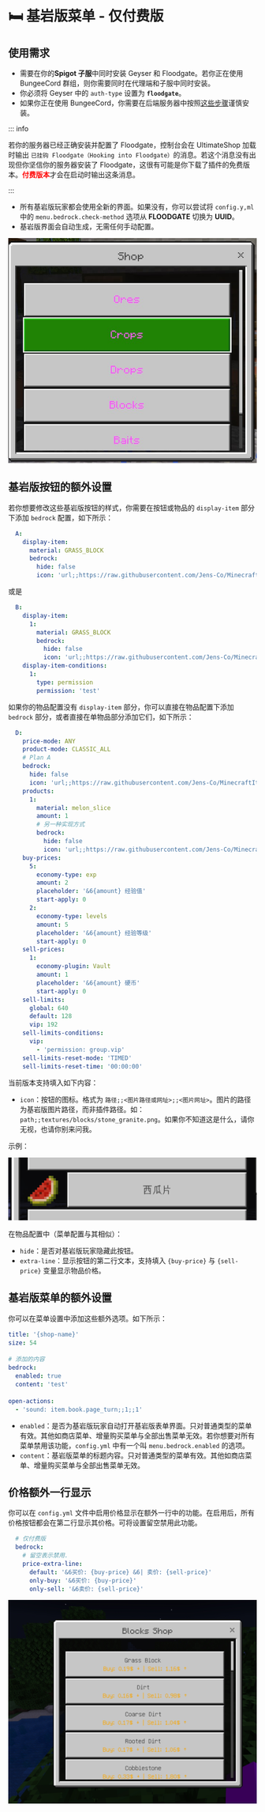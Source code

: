 # 🛏️ 基岩版菜单 - 仅付费版

## 使用需求

* 需要在你的**Spigot 子服**中同时安装 Geyser 和 Floodgate。若你正在使用 BungeeCord 群组，则你需要同时在代理端和子服中同时安装。
* 你必须将 Geyser 中的 `auth-type` 设置为 **`floodgate`**。
* 如果你正在使用 BungeeCord，你需要在后端服务器中按照[这些步骤](https://wiki.geysermc.org/floodgate/setup/)谨慎安装。

::: info

若你的服务器已经正确安装并配置了 Floodgate，控制台会在 UltimateShop 加载时输出 `已挂钩 Floodgate（Hooking into Floodgate）`的消息。若这个消息没有出现但你坚信你的服务器安装了 Floodgate，这很有可能是你下载了插件的免费版本。<font color="red">**付费版本**</font>才会在启动时输出这条消息。

:::

* 所有基岩版玩家都会使用全新的界面。如果没有，你可以尝试将 `config.y,ml` 中的 `menu.bedrock.check-method` 选项从 **FLOODGATE** 切换为 **UUID**。
* 基岩版界面会自动生成，无需任何手动配置。

![](images/image.png)

## 基岩版按钮的额外设置

若你想要修改这些基岩版按钮的样式，你需要在按钮或物品的 `display-item` 部分下添加 `bedrock` 配置，如下所示：

``` YAML
  A:
    display-item:
      material: GRASS_BLOCK
      bedrock:
        hide: false
        icon: 'url;;https://raw.githubusercontent.com/Jens-Co/MinecraftItemImages/main/1.20/melon_slice.png'
```

或是

``` YAML
  B: 
    display-item:
      1:
        material: GRASS_BLOCK
        bedrock:
          hide: false
          icon: 'url;;https://raw.githubusercontent.com/Jens-Co/MinecraftItemImages/main/1.20/melon_slice.png'
    display-item-conditions:
      1:
        type: permission
        permission: 'test'
```

如果你的物品配置没有 `display-item` 部分，你可以直接在物品配置下添加 `bedrock` 部分，或者直接在单物品部分添加它们，如下所示：

``` YAML
  D:
    price-mode: ANY
    product-mode: CLASSIC_ALL
    # Plan A
    bedrock:
      hide: false
      icon: 'url;;https://raw.githubusercontent.com/Jens-Co/MinecraftItemImages/main/1.20/melon_slice.png'
    products:
      1:
        material: melon_slice
        amount: 1
        # 另一种实现方式
        bedrock:
          hide: false
          icon: 'url;;https://raw.githubusercontent.com/Jens-Co/MinecraftItemImages/main/1.20/melon_slice.png'
    buy-prices:
      5:
        economy-type: exp
        amount: 2
        placeholder: '&6{amount} 经验值'
        start-apply: 0  
      2:
        economy-type: levels
        amount: 5
        placeholder: '&6{amount} 经验等级'
        start-apply: 0 
    sell-prices:
      1:
        economy-plugin: Vault
        amount: 1
        placeholder: '&6{amount} 硬币'
        start-apply: 0
    sell-limits:
      global: 640
      default: 128
      vip: 192
    sell-limits-conditions:
      vip:
        - 'permission: group.vip'
    sell-limits-reset-mode: 'TIMED'
    sell-limits-reset-time: '00:00:00'  
```

当前版本支持填入如下内容：

* `icon`：按钮的图标。格式为 `路径;;<图片路径或网址>;;<图片网址>`。图片的路径为基岩版图片路径，而非插件路径。如：`path;;textures/blocks/stone_granite.png`。如果你不知道这是什么，请你无视，也请你别来问我。

示例：

![](images/image2.png)

在物品配置中（菜单配置与其相似）：

* `hide`：是否对基岩版玩家隐藏此按钮。
* `extra-line`：显示按钮的第二行文本，支持填入 `{buy-price}` 与 `{sell-price}` 变量显示物品价格。

## 基岩版菜单的额外设置

你可以在菜单设置中添加这些额外选项。如下所示：

``` YAML
title: '{shop-name}'
size: 54

# 添加的内容
bedrock:
  enabled: true
  content: 'test'

open-actions:
  - 'sound: item.book.page_turn;;1;;1'
```

* `enabled`：是否为基岩版玩家自动打开基岩版表单界面。只对普通类型的菜单有效。其他如商店菜单、增量购买菜单与全部出售菜单无效。若你想要对所有菜单禁用该功能，`config.yml` 中有一个叫 `menu.bedrock.enabled` 的选项。
* `content`：基岩版菜单的标题内容。只对普通类型的菜单有效。其他如商店菜单、增量购买菜单与全部出售菜单无效。

## 价格额外一行显示

你可以在 `config.yml` 文件中启用价格显示在额外一行中的功能。在启用后，所有价格按钮都会在第二行显示其价格。可将设置留空禁用此功能。

``` YAML
  # 仅付费版
  bedrock:
    # 留空表示禁用.
    price-extra-line:
      default: '&6买价: {buy-price} &6| 卖价: {sell-price}'
      only-buy: '&6买价: {buy-price}'
      only-sell: '&6卖价: {sell-price}'
```

![](images/image3.png)
